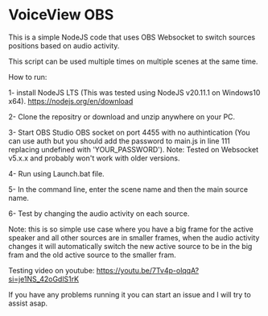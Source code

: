 # VoiceView OBS
 This is a simple NodeJS code that uses OBS Websocket to switch sources positions based on audio activity.

 This script can be used multiple times on multiple scenes at the same time.

How to run:

1- install NodeJS LTS (This was tested using NodeJS v20.11.1 on Windows10 x64).  https://nodejs.org/en/download

2- Clone the repositry or download and unzip anywhere on your PC.

3- Start OBS Studio OBS socket on port 4455 with no authintication (You can use auth but you should add the password to main.js in line 111 replacing undefined with 'YOUR_PASSWORD'). Note: Tested on Websocket v5.x.x and probably won't work with older versions.

4- Run using Launch.bat file.

5- In the command line, enter the scene name and then the main source name.

6- Test by changing the audio activity on each source.


Note: this is so simple use case where you have a big frame for the active speaker and all other sources are in smaller frames, when the audio activity changes it will automatically switch the new active source to be in the big fram and the old active source to the smaller fram.

Testing video on youtube:
https://youtu.be/7Tv4p-olqqA?si=je1NS_42oGdlS1rK

If you have any problems running it you can start an issue and I will try to assist asap.
